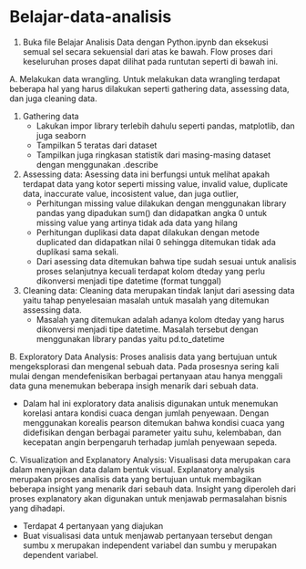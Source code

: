 # Belajar-data-analisis

1. Buka file Belajar Analisis Data dengan Python.ipynb dan eksekusi semual sel secara sekuensial dari atas ke bawah. Flow proses dari keseluruhan proses dapat dilihat pada runtutan seperti di bawah ini.


A. Melakukan data wrangling.
Untuk melakukan data wrangling terdapat beberapa hal yang harus dilakukan seperti gathering data, assessing data, dan juga cleaning data.
1. Gathering data
   * Lakukan impor library terlebih dahulu seperti pandas, matplotlib, dan juga seaborn
   * Tampilkan 5 teratas dari dataset
   * Tampilkan juga ringkasan statistik dari masing-masing dataset dengan menggunakan       .describe
2. Assessing data: Asessing data ini berfungsi untuk melihat apakah terdapat data yang kotor seperti missing value, invalid value, duplicate data, inaccurate value, incosistent value, dan juga outlier, 
   * Perhitungan missing value dilakukan dengan menggunakan library pandas yang            dipadukan sum() dan didapatkan angka 0 untuk missing value yang artinya tidak         ada data yang hilang
   * Perhitungan duplikasi data dapat dilakukan dengan metode duplicated dan               didapatkan nilai 0 sehingga ditemukan tidak ada duplikasi sama sekali.
   * Dari asessing data ditemukan bahwa tipe sudah sesuai untuk analisis proses            selanjutnya kecuali terdapat kolom dteday yang perlu dikonversi menjadi tipe          datetime (format tunggal)
3. Cleaning data: Cleaning data merupakan tindak lanjut dari asessing data yaitu tahap penyelesaian masalah untuk masalah yang ditemukan assessing data.
   * Masalah yang ditemukan adalah adanya kolom dteday yang harus dikonversi menjadi       tipe datetime. Masalah tersebut dengan menggunakan library pandas yaitu               pd.to_datetime


B. Exploratory Data Analysis: Proses analisis data yang bertujuan untuk mengeksplorasi dan mengenal sebuah data. Pada prosesnya sering kali mulai dengan mendefenisikan berbagai pertanyaan atau hanya menggali data guna menemukan beberapa insigh menarik dari sebuah data.
   * Dalam hal ini exploratory data analisis digunakan untuk menemukan korelasi antara     kondisi cuaca dengan jumlah penyewaan. Dengan menggunakan korealis pearson            ditemukan bahwa kondisi cuaca yang didefisikan dengan berbagai parameter yaitu        suhu, kelembaban, dan kecepatan angin berpengaruh terhadap jumlah penyewaan           sepeda.


C. Visualization and Explanatory Analysis: Visualisasi data merupakan cara dalam menyajikan data dalam bentuk visual. Explanatory analysis merupakan proses analisis data yang bertujuan untuk membagikan beberapa insight yang menarik dari sebauh data. Insight yang diperoleh dari proses explanatory akan digunakan untuk menjawab permasalahan bisnis yang dihadapi.
   * Terdapat 4 pertanyaan yang diajukan
   * Buat visualisasi data untuk menjawab pertanyaan tersebut dengan sumbu x merupakan     independent variabel dan sumbu y merupakan dependent variabel. 
 
